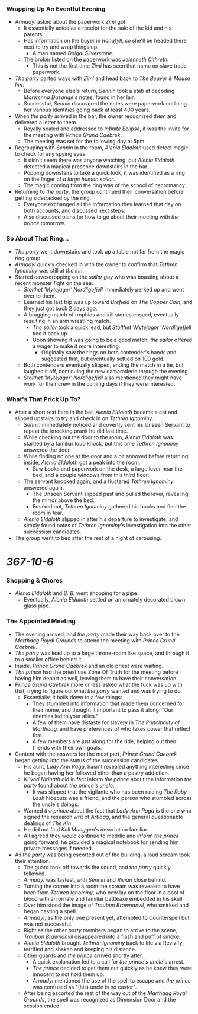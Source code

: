 ### Wrapping Up An Eventful Evening

* *Armadyl* asked about the paperwork *Zimi* got.
  * It essentially acted as a receipt for the sale of the kid and his parents.
  * Has information on the buyer in *Ranafyll*, so she'll be headed there next to try and wrap things up.
    * A man named *Dalgal Silverstone*.
  * The broker listed on the paperwork was *Jelenneth Cithreth*.
    * This is not the first time *Zimi* has seen that name on slave trade paperwork.
* *The party* parted ways with *Zimi* and head back to *The Beaver & Mouse Inn*.
  * Before everyone else's return, *Sennin* took a stab at decoding *Morwenna Dusange*'s notes, found in her lair.
  * Successful, *Sennin* discovered the notes were paperwork outlining her various identities going back at least 400 years.
* When *the party* arrived in the bar, the owner recognized them and delivered a letter to them.
  * Royally sealed and addressed to *Infinite Eclipse*, it was the invite for the meeting with *Prince Grund Caebrek*.
  * The meeting was set for the following day at 5pm.
* Regrouping with *Sennin* in the room, *Alenia Eldaloth* used detect magic to check for any spying eyes.
  * It didn't seem there was anyone watching, but *Alenia Eldaloth* detected a magical presence downstairs in the bar.
  * Popping downstairs to take a quick look, it was identified as a ring on the finger of *a large human sailor*.
  * The magic coming from the ring was of the school of necromancy.
* Returning to *the party*, the group continued their conversation before getting sidetracked by the ring.
  * Everyone exchanged all the information they learned that day on both accounts, and discussed next steps.
  * Also discussed plans for how to go about their meeting with *the prince* tomorrow.

### So About That Ring...

* *The party* went downstairs and took up a table not far from the magic ring group.
* *Armadyl* quickly checked in with the owner to confirm that *Tethren Ignominy* was still at *the inn*.
* Started eavesdropping on the *sailor guy* who was boasting about a recent monster fight on the sea.
  * *Stolthet 'Mytejager' Nordligefjell* immediately perked up and went over to them.
  * Learned his last trip was up toward *Brefield* on *The Copper Coin*, and they just got back 2 days ago.
  * A bragging match of trophies and kill stories ensued, eventually resulting in an arm wrestling match.
    * *The sailor* took a quick lead, but *Stolthet 'Mytejager' Nordligefjell* tied it back up.
    * Upon showing it was going to be a good match, *the sailor* offered a wager to make it more interesting.
      * Originally saw the rings on both contender's hands and suggested that, but eventually settled on 100 gold.
  * Both contenders eventually slipped, ending the match in a tie, but laughed it off, continuing the new camaraderie through the evening.
  * *Stolthet 'Mytejager' Nordligefjell* also mentioned they might have work for their crew in the coming days if they were interested.

### What's That Prick Up To?

* After a short rest here in the bar, *Alenia Eldaloth* became a cat and slipped upstairs to try and check in on *Tethren Ignominy*.
  * *Sennin* immediately noticed and covertly sent his Unseen Servant to repeat the knocking prank he did last time.
  * While checking out the door to the room, *Alenia Eldaloth* was startled by a familiar loud knock, but this time *Tethren Ignominy* answered the door.
  * While finding no one at the door and a bit annoyed before returning inside, *Alenia Eldaloth* got a peak into the room.
    * Saw books and paperwork on the desk, a large lever near the bed, and a couple windows from this third floor.
  * The servant knocked again, and a flustered *Tethren Ignominy* answered again.
    * The Unseen Servant slipped past and pulled the lever, revealing the mirror above the bed.
    * Freaked out, *Tethren Ignominy* gathered his books and fled the room in fear.
  * *Alenia Eldaloth* slipped in after his departure to investigate, and simply found notes of *Tethren Ignominy*'s investigation into the other succession candidates.
* The group went to bed after the rest of a night of carousing.

# *367-10-6*

### Shopping & Chores

* *Alenia Eldaloth* and *B. B.* went shopping for a pipe.
  * Eventually, *Alenia Eldaloth* settled on an ornately decorated blown glass pipe.

### The Appointed Meeting

* The evening arrived, and *the party* made their way back over to the *Marthaag Royal Grounds* to attend the meeting with *Prince Grund Caebrek*.
* *The party* was lead up to a large throne-room like space, and through it to a smaller office behind it.
* Inside, *Prince Grund Caebrek* and an old priest were waiting.
* *The prince* had the priest use Zone Of Truth for the meeting before having him depart as well, leaving them to have their conversation.
* *Prince Grund Caebrek* more or less asked what the fuck was up with that, trying to figure out what *the party* wanted and was trying to do.
  * Essentially, it boils down to a few things:
    * They stumbled into information that made them concerned for their home, and thought it important to pass it along: "Our enemies led to your allies."
    * A few of them have distaste for slavery in *The Principality of Marthaag*, and have preferences of who takes power that reflect that.
    * A few members are just along for the ride, helping out their friends with their own goals.
* Content with the answers for the most part, *Prince Grund Caebrek* began getting into the status of the succession candidates.
  * His aunt, *Lady Arin Raga*, hasn't revealed anything interesting since he began having her followed other than a pastry addiction.
  * *Ki'yorl Nirinath* did in fact inform *the prince* about the information *the party* found about *the prince's uncle*.
    * It was slipped that the vigilante who has been raiding *The Ruby Lash* hideouts was a friend, and the person who stumbled across the uncle's doings.
  * Warned *the prince* about the fact that *Lady Arin Raga* is the one who signed the research writ of *Artlaag*, and the general questionable dealings of *The Kin*.
  * He did not find *Kell Munggen*'s description familiar.
  * All agreed they would continue to meddle and inform *the prince* going forward, he provided a magical notebook for sending him private messages if needed.
* As *the party* was being escorted out of the building, a loud scream took their attention.
  * The guard took off towards the sound, and *the party* quickly followed.
  * *Armadyl* was fastest, with *Sennin* and *Rivian* close behind.
  * Turning the corner into a room the scream was revealed to have been from *Tethren Ignominy*, who now lay on the floor in a pool of blood with an ornate and familiar battleaxe embedded in his skull.
  * Over him stood the image of *Traubon Brawnanvil*, who smirked and began casting a spell.
  * *Armadyl*, as the only one present yet, attempted to Counterspell but was not successful.
  * Right as the other *party* members began to arrive to the scene, *Traubon Brawnanvil* disappeared into a flash and puff of smoke.
  * *Alenia Eldaloth* brought *Tethren Ignominy* back to life via Revivify, terrified and shaken and keeping his distance.
  * Other guards and *the prince* arrived shortly after.
    * A quick explanation led to a call for *the prince's uncle*'s arrest.
    * *The prince* decided to get them out quickly as he knew they were innocent to not hold them up.
    * *Armadyl* mentioned the use of the spell to escape and *the prince* was confused as "(his) uncle is no caster".
  * After being escorted the rest of the way out of the *Marthaag Royal Grounds*, the spell was recognized as Dimension Door and the session ended.
